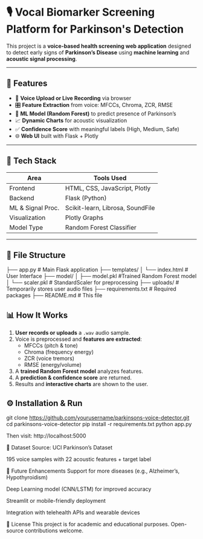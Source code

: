 # 🎙️ Vocal Biomarker Screening Platform for Parkinson's Detection

This project is a **voice-based health screening web application** designed to detect early signs of **Parkinson’s Disease** using **machine learning** and **acoustic signal processing**.

---

## 🚀 Features

- 🎤 **Voice Upload or Live Recording** via browser
- 🎛️ **Feature Extraction** from voice: MFCCs, Chroma, ZCR, RMSE
- 🤖 **ML Model (Random Forest)** to predict presence of Parkinson’s
- 📈 **Dynamic Charts** for acoustic visualization
- ✅ **Confidence Score** with meaningful labels (High, Medium, Safe)
- 🌐 **Web UI** built with Flask + Plotly

---

## 🧠 Tech Stack

| Area              | Tools Used                          |
|-------------------|-------------------------------------|
| Frontend          | HTML, CSS, JavaScript, Plotly       |
| Backend           | Flask (Python)                      |
| ML & Signal Proc. | Scikit-learn, Librosa, SoundFile    |
| Visualization     | Plotly Graphs                       |
| Model Type        | Random Forest Classifier            |

---

## 📁 File Structure

├── app.py # Main Flask application
├── templates/
│ └── index.html # User Interface
├── model/
│ ├── model.pkl #Trained Random Forest model
│ └── scaler.pkl # StandardScaler for preprocessing
├── uploads/ # Temporarily stores user audio files
├── requirements.txt # Required packages
├── README.md # This file


## 📊 How It Works

1. **User records or uploads** a `.wav` audio sample.
2. Voice is preprocessed and **features are extracted**:
   - MFCCs (pitch & tone)
   - Chroma (frequency energy)
   - ZCR (voice tremors)
   - RMSE (energy/volume)
3. A **trained Random Forest model** analyzes features.
4. A **prediction & confidence score** are returned.
5. Results and **interactive charts** are shown to the user.


## ⚙️ Installation & Run

git clone https://github.com/yourusername/parkinsons-voice-detector.git
cd parkinsons-voice-detector
pip install -r requirements.txt
python app.py

Then visit: http://localhost:5000

📌 Dataset
Source: UCI Parkinson’s Dataset

195 voice samples with 22 acoustic features + target label

🔮 Future Enhancements
Support for more diseases (e.g., Alzheimer’s, Hypothyroidism)

Deep Learning model (CNN/LSTM) for improved accuracy

Streamlit or mobile-friendly deployment

Integration with telehealth APIs and wearable devices

📄 License
This project is for academic and educational purposes. Open-source contributions welcome.

